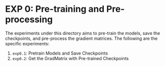 # EXP 0: Pre-training and Pre-processing

The experiments under this directory aims to pre-train the models, save the checkpoints, and pre-process the gradient matrices.
The following are the specific experiments:

1. `exp0.1`: Pretrain Models and Save Checkpoints
2. `exp0.2`: Get the GradMatrix with Pre-trained Checkpoints
